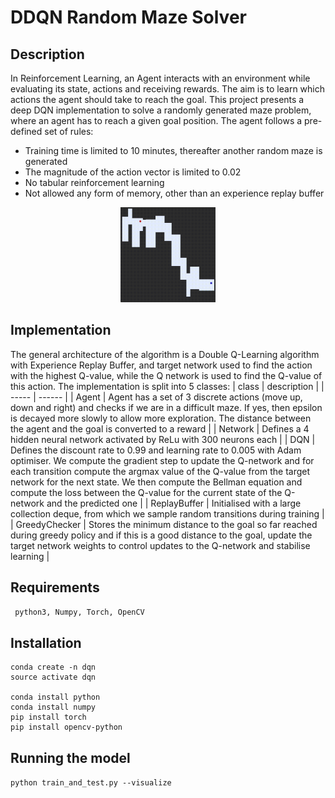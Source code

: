 # DDQN Random Maze Solver 

## Description 
In Reinforcement Learning, an Agent interacts with an environment while evaluating its state, actions and receiving rewards. The aim is to learn which actions the agent should take to reach the goal. This project presents a deep DQN implementation to solve a randomly generated maze problem, where an agent has to reach a given goal position. The agent follows a pre-defined set of rules: 

* Training time is limited to 10 minutes, thereafter another random maze is generated
* The magnitude of the action vector is limited to 0.02
* No tabular reinforcement learning
* Not allowed any form of memory, other than an experience replay buffer 


<p align="center">
<img src= https://github.com/Nasmasim/DDQN-maze-solver/blob/main/results/maze_gif.gif width="30%">
</p>


## Implementation 
The general architecture of the algorithm is a Double Q-Learning algorithm with Experience Replay Buffer, and target network used to find the action with the highest Q-value, while the Q network is used to find the Q-value of this action. The implementation is split into 5 classes: 
| class | description |
| ----- | ------      |
| Agent | Agent has a set of 3 discrete actions (move up, down and right) and checks if we are in a difficult maze. If yes, then epsilon is decayed more slowly to allow more exploration. The distance between the agent and the goal is converted to a reward |
| Network | Defines a 4 hidden neural network activated by ReLu with 300 neurons each |
| DQN | Defines the discount rate to 0.99 and learning rate to 0.005 with Adam optimiser. We compute the gradient step to update the Q-network and for each transition compute the argmax value of the Q-value from the target network for the next state. We then compute the Bellman equation and compute the loss between the Q-value for the current state of the Q-network and the predicted one | 
| ReplayBuffer | Initialised with a large collection deque, from which we sample random transitions during training |
| GreedyChecker | Stores the minimum distance to the goal so far reached during greedy policy and if this is a good distance to the goal, update the target network weights to control updates to the Q-network and stabilise learning |

## Requirements  

``` python3, Numpy, Torch, OpenCV```

## Installation 
```
conda create -n dqn
source activate dqn

conda install python
conda install numpy
pip install torch
pip install opencv-python
```

## Running the model   
```python train_and_test.py --visualize```

